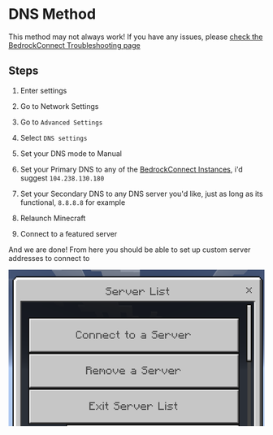 # DNS Method

This method may not always work! If you have any issues, please [check the BedrockConnect Troubleshooting page](https://github.com/Pugmatt/BedrockConnect/wiki/Troubleshooting)

## Steps

1. Enter settings

2. Go to Network Settings

3. Go to `Advanced Settings`

4. Select `DNS settings`

5. Set your DNS mode to Manual

6. Set your Primary DNS to any of the [BedrockConnect Instances](https://github.com/Pugmatt/BedrockConnect#publicly-available-bedrockconnect-instances), i'd suggest `104.238.130.180`

7. Set your Secondary DNS to any DNS server you'd like, just as long as its functional, `8.8.8.8` for example

8. Relaunch Minecraft

9. Connect to a featured server

And we are done! From here you should be able to set up custom server addresses to connect to

![Screenshot](https://github.com/DBTDerpbox/ConsoleBEServerGuide/blob/main/serverlist.png)